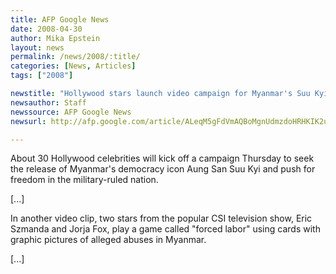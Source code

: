 ```yaml
---
title: AFP Google News
date: 2008-04-30
author: Mika Epstein
layout: news
permalink: /news/2008/:title/
categories: [News, Articles]
tags: ["2008"]

newstitle: "Hollywood stars launch video campaign for Myanmar's Suu Kyi  "
newsauthor: Staff  
newssource: AFP Google News  
newsurl: http://afp.google.com/article/ALeqM5gFdVmAQBoMgnUdmzdoHRHKIK2uVg  

---
```


About 30 Hollywood celebrities will kick off a campaign Thursday to seek the release of Myanmar's democracy icon Aung San Suu Kyi and push for freedom in the military-ruled nation.

[...]

In another video clip, two stars from the popular CSI television show, Eric Szmanda and Jorja Fox, play a game called "forced labor" using cards with graphic pictures of alleged abuses in Myanmar.

[...]  

